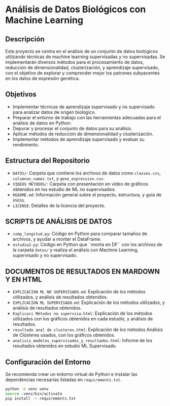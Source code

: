 # Análisis de Datos Biológicos con Machine Learning

## Descripción
Este proyecto se centra en el análisis de un conjunto de datos biológicos utilizando técnicas de machine learning supervisadas y no supervisadas. Se implementarán diversos métodos para el procesamiento de datos, reducción de dimensionalidad, clusterización, y aprendizaje supervisado, con el objetivo de explorar y comprender mejor los patrones subyacentes en los datos de expresión genética.

## Objetivos
- Implementar técnicas de aprendizaje supervisado y no supervisado para analizar datos de origen biológico.
- Preparar el entorno de trabajo con las herramientas adecuadas para el análisis de datos en Python.
- Depurar y procesar el conjunto de datos para su análisis.
- Aplicar métodos de reducción de dimensionalidad y clusterización.
- Implementar métodos de aprendizaje supervisado y evaluar su rendimiento.

## Estructura del Repositorio

- `DATOS/`: Carpeta que contiene los archivos de datos como `classes.csv`, `columnas_names.txt`, y `gene_expression.csv`.
- `VIDEOS MÉTODOS/`: Carpeta con presentación en vídeo de gráficos obtenidos en los estudio de ML no supervisados.
- `README.md`: Información general sobre el proyecto, estructura, y guía de inicio.
- `LICENSE`: Detalles de la licencia del proyecto.

## SCRIPTS DE ANÁLISIS DE DATOS

- `comp_longitud.py`: Código en Python para comparar tamaños de archivos, y ayudar a montar el DataFrame.
- `estudio2.py`: Código en Python que ¨monta en DF¨ con los archivos de la carpeta `datos/` y realiza el análisis con Machine Learning, supervisado y no supervisado.


## DOCUMENTOS DE RESULTADOS EN MARDOWN Y EN HTML
- `EXPLICACION ML NO SUPERVISADO.md`: Explicación de los métodos utilizados, y análisis de resultados obtenidos.
- `EXPLICACION ML SUPERVISADO.md`: Explicación de los métodos utilizados, y análisis de resultados obtenidos.
- `Explicaci Métodos no supervisa.html`: Explicación de los métodos utilizados con los gráficos obtenidos en cada estudio, y análisis de resultados.
- `resultado anal de clusteres.html`: Explicación de los métodos Análisis de Clústeres usados, con los gráficos obtenidos.
- `analisis_modelos_supervisados_y_resultados.html`: Informe de los resultados obtenidos en estudio ML Supervisado.

## Configuración del Entorno
Se recomienda crear un entorno virtual de Python e instalar las dependencias necesarias listadas en `requirements.txt`.

```bash
python -m venv venv
source .venv/bin/activate
pip install -r requirements.txt
